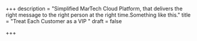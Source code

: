 +++
description = "Simplified MarTech Cloud Platform, that delivers the right message to the right person at the right time.Something like this."
title = "Treat Each Customer as a VIP "
draft = false

+++
